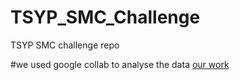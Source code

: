 # TSYP_SMC_Challenge
TSYP SMC challenge repo

#we used google collab to analyse the data
[our work](https://l.messenger.com/l.php?u=https%3A%2F%2Fcolab.research.google.com%2Fdrive%2F1B7EO2KKPb3lEQMZCh-FRJCQSY_pYLRJr%3Fusp%3Dsharing&h=AT37ADFpuw-bRwO9tJmzghrUpAs19Ckbsgg6vPKhGEPdKzhGxyeA0OQQgtjscBm5WbCA7TTci14hflgNviNLz2nHejWJekIKoQs67_WWrut0Wmwybp72eD_eRZmrbBc65lcPrQ)
